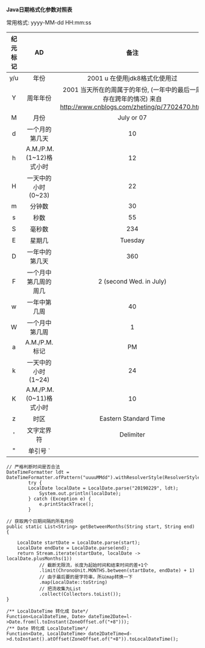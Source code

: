 **Java日期格式化参数对照表**   

常用格式:  yyyy-MM-dd  HH:mm:ss

纪元标记    |	AD	    |	备注
:---:       |:---:      |:---:
y/u	        |年份       |	2001	u 在使用jdk8格式化使用过
Y	        |周年年份   |	2001	当天所在的周属于的年份, (一年中的最后一周存在跨年的情况)  来自 <http://www.cnblogs.com/zheting/p/7702470.html> 
M	        |月份       |	July or 07	
d	        |一个月的第几天|	10	
h|	 A.M./P.M. (1~12)格式小时|	12	
H|	一天中的小时 (0~23)|	22	
m|	分钟数|	30	
s|	秒数|	55	
S	|毫秒数	|234	
E|	星期几|	Tuesday	
D|	一年中的第几天|	360	
F	|一个月中第几周的周几|	2 (second Wed. in July)	
w	|一年中第几周|	40	
W	|一个月中第几周	|1	
a|	A.M./P.M. 标记|	PM	
k|	一天中的小时(1~24)|	24	
K|	 A.M./P.M. (0~11)格式小时|	10	
z|	时区|	Eastern Standard Time	
'|	文字定界符|	Delimiter	
"	|单引号	`	|


```
// 严格判断时间是否合法
DateTimeFormatter ldt = DateTimeFormatter.ofPattern("uuuuMMdd").withResolverStyle(ResolverStyle.STRICT);
		try {
		LocalDate localDate = LocalDate.parse("20190229", ldt);
			System.out.println(localDate);
		} catch (Exception e) {
		    e.printStackTrace();
		}
```


```
// 获取两个日期间隔的所有月份
public static List<String> getBetweenMonths(String start, String end) {

    LocalDate startDate = LocalDate.parse(start);
    LocalDate endDate = LocalDate.parse(end);
    return Stream.iterate(startDate, localDate -> localDate.plusMonths(1))
    		// 截断无限流，长度为起始时间和结束时间的差+1个
    		.limit(ChronoUnit.MONTHS.between(startDate, endDate) + 1)
    		// 由于最后要的是字符串，所以map转换一下
    		.map(LocalDate::toString)
    		// 把流收集为List
    		.collect(Collectors.toList());
}
```

```
/** LocalDateTime 转化成 Date*/
Function<LocalDateTime, Date> dateTime2Date=l->Date.from(l.toInstant(ZoneOffset.of("+8")));
/** Date 转化成 LocalDateTime*/
Function<Date, LocalDateTime> date2DateTime=d->d.toInstant().atOffset(ZoneOffset.of("+8")).toLocalDateTime();
```